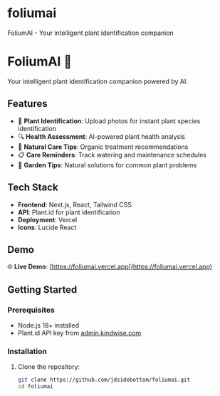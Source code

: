 # foliumai
FoliumAI - Your intelligent plant identification companion

# FoliumAI 🌿

Your intelligent plant identification companion powered by AI.

## Features

- 📱 **Plant Identification**: Upload photos for instant plant species identification
- 🔍 **Health Assessment**: AI-powered plant health analysis
- 💚 **Natural Care Tips**: Organic treatment recommendations
- 📋 **Care Reminders**: Track watering and maintenance schedules
- 🌱 **Garden Tips**: Natural solutions for common plant problems

## Tech Stack

- **Frontend**: Next.js, React, Tailwind CSS
- **API**: Plant.id for plant identification
- **Deployment**: Vercel
- **Icons**: Lucide React

## Demo

🌐 **Live Demo**: [https://foliumai.vercel.app](https://foliumai.vercel.app)

## Getting Started

### Prerequisites

- Node.js 18+ installed
- Plant.id API key from [admin.kindwise.com](https://admin.kindwise.com)

### Installation

1. Clone the repository:
   ```bash
   git clone https://github.com/jdsidebottom/foliumai.git
   cd foliumai
